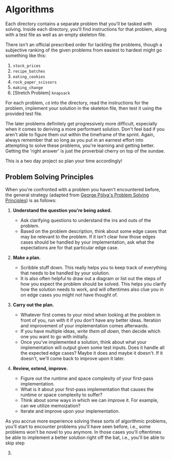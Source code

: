 # Algorithms

Each directory contains a separate problem that you'll be tasked with solving.
Inside each directory, you'll find instructions for that problem, along with a
test file as well as an empty skeleton file.

There isn't an official prescribed order for tackling the problems, though a
subjective ranking of the given problems from easiest to hardest might go
something like this:

1.  `stock_prices`
2.  `recipe_batches`
3.  `eating_cookies`
4.  `rock_paper_scissors`
5.  `making_change`
6.  [Stretch Problem] `knapsack`

For each problem, `cd` into the directory, read the instructions for the
problem, implement your solution in the skeleton file, then test it using the
provided test file.

The later problems definitely get progressively more difficult, especially when
it comes to deriving a more performant solution. Don't feel bad if you aren't
able to figure them out within the timeframe of the sprint. Again, always
remember that so long as you put in an earnest effort into attempting to solve
these problems, you're learning and getting better. Getting the 'right answer'
is just the proverbial cherry on top of the sundae.

This is a two day project so plan your time accordingly!

## Problem Solving Principles

When you're confronted with a problem you haven't encountered before, the
general strategy (adapted from [George Pólya's Problem Solving
Principles](https://en.wikipedia.org/wiki/How_to_Solve_It)) is as follows:

1. **Understand the question you're being asked.**

    - Ask clarifying questions to understand the ins and outs of the problem.
    - Based on the problem description, think about some edge cases that may be
      relevant to the problem. If it isn't clear how those edges cases should be
      handled by your implementation, ask what the expectations are for that
      particular edge case.

2. **Make a plan.**

    - Scribble stuff down. This really helps you to keep track of everything that
      needs to be handled by your solution.
    - It is also often helpful to draw out a diagram or list out the steps of how
      you expect the problem should be solved. This helps you clarify how the
      solution needs to work, and will oftentimes also clue you in on edge cases
      you might not have thought of.

3. **Carry out the plan.**

    - Whatever first comes to your mind when looking at the problem in front of
      you, run with it if you don't have any better ideas. Iteration and
      improvement of your implementation comes afterwards.
    - If you have multiple ideas, _write them all down_, then decide which one
      you want to go with initially.
    - Once you've implemented a solution, think about what your implementation
      will output given some test inputs. Does it handle all the expected edge
      cases? Maybe it does and maybe it doesn't. If it doesn't, we'll come back
      to improve upon it later.

4. **Review, extend, improve.**
    - Figure out the runtime and space complexity of your first-pass
      implementation.
    - What is it about your first-pass implementation that causes the runtime or
      space complexity to suffer?
    - Think about some ways in which we can improve it. For example, can we
      utilize memoization?
    - Iterate and improve upon your implementation.

As you accrue more experience solving these sorts of algorithmic problems,
you'll start to encounter problems you'll have seen before, i.e., some problems
won't be novel to you anymore. In those cases you'll oftentimes be able to
implement a better solution right off the bat, i.e., you'll be able to skip step

3.
